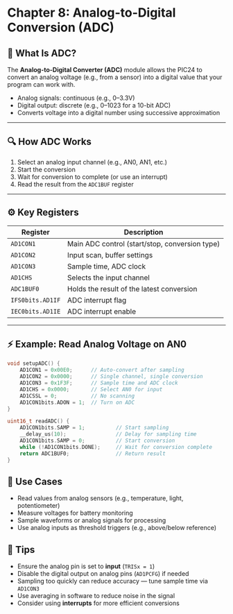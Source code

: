 # Chapter 8: Analog-to-Digital Conversion (ADC)

## 🎯 What Is ADC?

The **Analog-to-Digital Converter (ADC)** module allows the PIC24 to convert an analog voltage (e.g., from a sensor) into a digital value that your program can work with.

- Analog signals: continuous (e.g., 0–3.3V)  
- Digital output: discrete (e.g., 0–1023 for a 10-bit ADC)  
- Converts voltage into a digital number using successive approximation

---

## 🔍 How ADC Works

1. Select an analog input channel (e.g., AN0, AN1, etc.)
2. Start the conversion
3. Wait for conversion to complete (or use an interrupt)
4. Read the result from the `ADC1BUF` register

---

## ⚙️ Key Registers

| Register           | Description                                 |
|--------------------|---------------------------------------------|
| `AD1CON1`          | Main ADC control (start/stop, conversion type)  
| `AD1CON2`          | Input scan, buffer settings  
| `AD1CON3`          | Sample time, ADC clock  
| `AD1CHS`           | Selects the input channel  
| `ADC1BUF0`         | Holds the result of the latest conversion  
| `IFS0bits.AD1IF`   | ADC interrupt flag  
| `IEC0bits.AD1IE`   | ADC interrupt enable  

---

## ⚡ Example: Read Analog Voltage on AN0

```c
void setupADC() {
    AD1CON1 = 0x00E0;      // Auto-convert after sampling
    AD1CON2 = 0x0000;      // Single channel, single conversion
    AD1CON3 = 0x1F3F;      // Sample time and ADC clock
    AD1CHS = 0x0000;       // Select AN0 for input
    AD1CSSL = 0;           // No scanning
    AD1CON1bits.ADON = 1;  // Turn on ADC
}

uint16_t readADC() {
    AD1CON1bits.SAMP = 1;          // Start sampling
    __delay_us(10);                // Delay for sampling time
    AD1CON1bits.SAMP = 0;          // Start conversion
    while (!AD1CON1bits.DONE);     // Wait for conversion complete
    return ADC1BUF0;               // Return result
}
```

## 🧠 Use Cases

- Read values from analog sensors (e.g., temperature, light, potentiometer)  
- Measure voltages for battery monitoring  
- Sample waveforms or analog signals for processing  
- Use analog inputs as threshold triggers (e.g., above/below reference)

## 🧩 Tips

- Ensure the analog pin is set to **input** (`TRISx = 1`)  
- Disable the digital output on analog pins (`AD1PCFG`) if needed  
- Sampling too quickly can reduce accuracy — tune sample time via `AD1CON3`  
- Use averaging in software to reduce noise in the signal  
- Consider using **interrupts** for more efficient conversions
